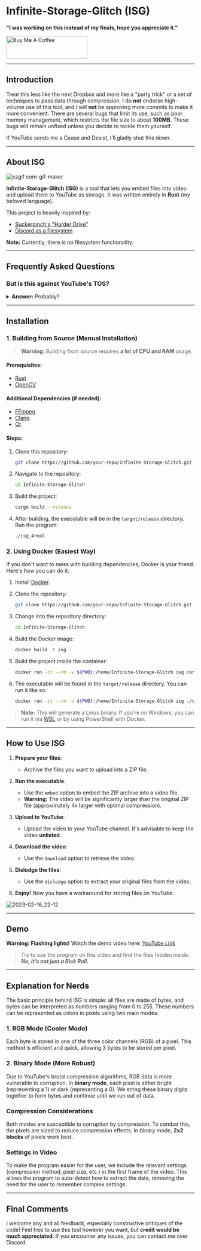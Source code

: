 # Infinite-Storage-Glitch (ISG)

**"I was working on this instead of my finals, hope you appreciate it."**

<a href="https://www.buymeacoffee.com/HistidineDwarf" target="_blank"><img src="https://cdn.buymeacoffee.com/buttons/v2/default-red.png" alt="Buy Me A Coffee" style="height: 60px !important;width: 217px !important;" ></a>

---

## Introduction

Treat this less like the next Dropbox and more like a "party trick" or a set of techniques to pass data through compression. I do **not** endorse high-volume use of this tool, and I will **not** be approving more commits to make it more convenient. There are several bugs that limit its use, such as poor memory management, which restricts the file size to about **100MB**. These bugs will remain unfixed unless you decide to tackle them yourself.

If YouTube sends me a Cease and Desist, I’ll gladly shut this down.

---

## About ISG

![ezgif com-gif-maker](https://user-images.githubusercontent.com/96934612/219563410-7728447d-5482-41ae-a3ff-cf8446e16ab7.gif)

**Infinite-Storage-Glitch (ISG)** is a tool that lets you embed files into video and upload them to YouTube as storage. It was written entirely in **Rust** (my beloved language).

This project is heavily inspired by:
- [Suckerpinch's "Harder Drive"](https://www.youtube.com/watch?v=JcJSW7Rprio)
- [Discord as a filesystem](https://github.com/pixelomer/discord-fs)

**Note:** Currently, there is no filesystem functionality.

---

## Frequently Asked Questions

### **But is this against YouTube's TOS?**

<details>
<summary><b>Answer:</b> Probably?</summary>

I don't speak legalese. Depending on how YouTube interprets "autogenerated content that computers post without regard for quality or viewer experience" (from their [Community Guidelines](https://support.google.com/youtube/answer/2801973?hl=en#)), this could be a violation. Their TOS also mention circumventing the service, which this tool might do.

**Use at your own risk**. I don’t advise using this tool for anything serious or large. YouTube may understandably get upset, even if the videos are set to "unlisted". Treat this less like a cloud storage solution and more like a party trick.
</details>

---

## Installation

### 1. **Building from Source (Manual Installation)**

> **Warning:** Building from source requires **a lot of CPU and RAM** usage.

#### Prerequisites:
- [Rust](https://www.rust-lang.org/tools/install)
- [OpenCV](https://github.com/twistedfall/opencv-rust)

#### Additional Dependencies (if needed):
- [FFmpeg](https://ffmpeg.org/)
- [Clang](https://clang.llvm.org/)
- [Qt](https://github.com/qt)

#### Steps:
1. Clone this repository:
   ```bash
   git clone https://github.com/your-repo/Infinite-Storage-Glitch.git
   ```

2. Navigate to the repository:
   ```bash
   cd Infinite-Storage-Glitch
   ```

3. Build the project:
   ```bash
   cargo build --release
   ```

4. After building, the executable will be in the `target/release` directory. Run the program:
   ```bash
   ./isg_4real
   ```

### 2. **Using Docker (Easiest Way)**

If you don't want to mess with building dependencies, Docker is your friend. Here's how you can do it:

1. Install [Docker](https://docs.docker.com/get-docker/).
2. Clone the repository:
   ```bash
   git clone https://github.com/your-repo/Infinite-Storage-Glitch.git
   ```
3. Change into the repository directory:
   ```bash
   cd Infinite-Storage-Glitch
   ```

4. Build the Docker image:
   ```bash
   docker build -t isg .
   ```

5. Build the project inside the container:
   ```bash
   docker run -it --rm -v ${PWD}:/home/Infinite-Storage-Glitch isg cargo build --release
   ```

6. The executable will be found in the `target/release` directory. You can run it like so:
   ```bash
   docker run -it --rm -v ${PWD}:/home/Infinite-Storage-Glitch isg ./target/release/isg_4real
   ```

> **Note:** This will generate a Linux binary. If you're on Windows, you can run it via [WSL](https://docs.microsoft.com/en-us/windows/wsl/install-win10) or by using PowerShell with Docker.

---

## How to Use ISG

1. **Prepare your files**:
   - Archive the files you want to upload into a ZIP file.

2. **Run the executable**:
   - Use the `embed` option to embed the ZIP archive into a video file.
   - **Warning:** The video will be significantly larger than the original ZIP file (approximately 4x larger with optimal compression).

3. **Upload to YouTube**:
   - Upload the video to your YouTube channel. It's advisable to keep the video **unlisted**.

4. **Download the video**:
   - Use the `download` option to retrieve the video.

5. **Dislodge the files**:
   - Use the `dislodge` option to extract your original files from the video.

6. **Enjoy!** Now you have a workaround for storing files on YouTube.

![2023-02-16_22-12](https://user-images.githubusercontent.com/96934612/219563769-c05370e9-3f40-406a-85b8-eca14a118be8.png)

---

## Demo

**Warning: Flashing lights!** Watch the demo video here: [YouTube Link](https://www.youtube.com/watch?v=8I4fd_Sap-g)

> Try to use the program on this video and find the files hidden inside.  
> ***No, it’s not just a Rick Roll.***

---

## Explanation for Nerds

The basic principle behind ISG is simple: all files are made of bytes, and bytes can be interpreted as numbers ranging from 0 to 255. These numbers can be represented as colors in pixels using two main modes:

### **1. RGB Mode (Cooler Mode)**
Each byte is stored in one of the three color channels (RGB) of a pixel. This method is efficient and quick, allowing 3 bytes to be stored per pixel.

### **2. Binary Mode (More Robust)**
Due to YouTube's brutal compression algorithms, RGB data is more vulnerable to corruption. In **binary mode**, each pixel is either bright (representing a 1) or dark (representing a 0). We string these binary digits together to form bytes and continue until we run out of data.

### **Compression Considerations**
Both modes are susceptible to corruption by compression. To combat this, the pixels are sized to reduce compression effects. In binary mode, **2x2 blocks** of pixels work best.

### **Settings in Video**
To make the program easier for the user, we include the relevant settings (compression method, pixel size, etc.) in the first frame of the video. This allows the program to auto-detect how to extract the data, removing the need for the user to remember complex settings.

---

## Final Comments

I welcome any and all feedback, especially constructive critiques of the code! Feel free to use this tool however you want, but **credit would be much appreciated**. If you encounter any issues, you can contact me over Discord.
